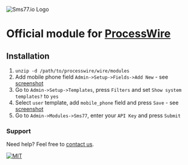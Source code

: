 ![Sms77.io Logo](https://www.sms77.io/wp-content/uploads/2019/07/sms77-Logo-400x79.png "Sms77.io Logo")
# Official module for [ProcessWire](https://processwire.com/)

## Installation

1. `unzip -d /path/to/processwire/wire/modules`
2. Add mobile phone field `Admin->Setup->Fields->Add New` - see [screenshot](_screenshots/add_new_field.png)
3. Go to `Admin->Setup->Templates`, press `Filters` and set `Show system templates?` to `yes`
4. Select `user` template, add `mobile_phone` field and press `Save` - see [screenshot](_screenshots/edit_user_template.png)
5. Go to `Admin->Modules->Sms77`, enter your `API Key` and press `Submit`

### Support

Need help? Feel free to [contact us](https://www.sms77.io/en/company/contact/).

[![MIT](https://img.shields.io/badge/License-MIT-teal.svg)](./LICENSE)
